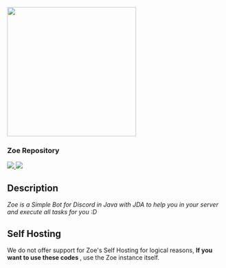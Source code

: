 <img src="https://i.imgur.com/1mUaURa.png" width=300 weigth=200> 

<style>
    .texts {
        align: center;
        align-itens: center;
    }

    .icons {
        align-itens: center;
        align: center;
    }
</style>
### Zoe Repository

<div class="icons">
<a href="https://jetbrains.com/?from=ZoeBot">
    <img src="https://img.shields.io/badge/Powered_by_Intellij-pink.svg?logo=IntelliJ%20IDEA&style=for-the-badge">
</a>

<a href="https://crowdin.com/">
    <img src="https://img.shields.io/badge/Powered_by_Crowdin-pink.svg?logo=crowdin&style=for-the-badge">
</a>
</div>

<div class="texts">

## Description
<em>Zoe is a Simple Bot for Discord in Java with JDA to help you in your server and execute all tasks for you :D</em> 

## Self Hosting
We do not offer support for Zoe's Self Hosting for logical reasons, <b> If you want to use these codes </b>, use the Zoe instance itself.

</div>
